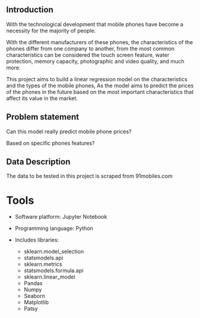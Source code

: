 ## Introduction

With	the	technological	development	that	mobile	phones	have	become	a	
necessity	for	the	majority	of	people.

With	the	different	manufacturers	of	these	phones,	the	characteristics	of	the	
phones	differ	from	one	company	to	another,	from	the	most	common	
characteristics	can	be	considered	the	touch	screen	feature,	water	protection,	
memory	capacity,	photographic	and	video	quality,	and	much	more.

This	project	aims	to	build	a	linear	regression	model	on	the	characteristics
and	the	types	of	the	mobile	phones,	As	the	model	aims	to	predict	the	prices	
of the phones	in	the	future	based	on	the	most	important	characteristics	that	
affect	its	value	in	the	market.

## Problem statement

Can this	model	really	predict	mobile	phone	prices?

Based	on	specific	phones	features?

## Data Description

The data to be tested in this project is scraped from 91mobiles.com

# Tools

- Software platform: Jupyter Notebook


- Programming language: Python
- Includes libraries:
    - sklearn.model_selection
    - statsmodels.api
    - sklearn.metrics
    - statsmodels.formula.api
    - sklearn.linear_model
    - Pandas
    - Numpy
    - Seaborn
    - Matplotlib
    - Patsy
